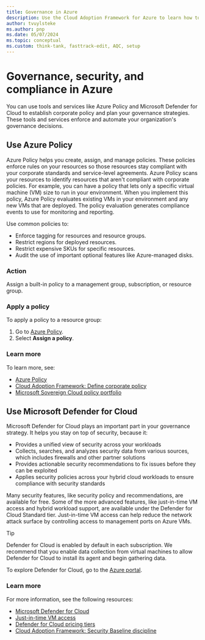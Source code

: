 ```yaml
---
title: Governance in Azure
description: Use the Cloud Adoption Framework for Azure to learn how to govern your Azure environment.
author: tvuylsteke
ms.author: pnp
ms.date: 05/07/2024
ms.topic: conceptual
ms.custom: think-tank, fasttrack-edit, AQC, setup
---
```



# Governance, security, and compliance in Azure

You can use tools and services like Azure Policy and Microsoft Defender for Cloud to establish corporate policy and plan your governance strategies. These tools and services enforce and automate your organization's governance decisions.

## Use Azure Policy

Azure Policy helps you create, assign, and manage policies. These policies enforce rules on your resources so those resources stay compliant with your corporate standards and service-level agreements. Azure Policy scans your resources to identify resources that aren't compliant with corporate policies. For example, you can have a policy that lets only a specific virtual machine (VM) size to run in your environment. When you implement this policy, Azure Policy evaluates existing VMs in your environment and any new VMs that are deployed. The policy evaluation generates compliance events to use for monitoring and reporting.

Use common policies to:

- Enforce tagging for resources and resource groups.
- Restrict regions for deployed resources.
- Restrict expensive SKUs for specific resources.
- Audit the use of important optional features like Azure-managed disks.


### Action

Assign a built-in policy to a management group, subscription, or resource group.

### Apply a policy

To apply a policy to a resource group:

1. Go to [Azure Policy](https://portal.azure.com/#blade/Microsoft_Azure_Policy/PolicyMenuBlade/GettingStarted).
1. Select **Assign a policy**.

### Learn more

To learn more, see:

- [Azure Policy](/azure/governance/policy/)
- [Cloud Adoption Framework: Define corporate policy ](../../govern/policy-compliance/policy-definition.md)
- [Microsoft Sovereign Cloud policy portfolio](/industry/sovereignty/sovereignty-capabilities)

## Use Microsoft Defender for Cloud

Microsoft Defender for Cloud plays an important part in your governance strategy. It helps you stay on top of security, because it:

- Provides a unified view of security across your workloads
- Collects, searches, and analyzes security data from various sources, which includes firewalls and other partner solutions
- Provides actionable security recommendations to fix issues before they can be exploited
- Applies security policies across your hybrid cloud workloads to ensure compliance with security standards

Many security features, like security policy and recommendations, are available for free. Some of the more advanced features, like just-in-time VM access and hybrid workload support, are available under the Defender for Cloud Standard tier. Just-in-time VM access can help reduce the network attack surface by controlling access to management ports on Azure VMs.

> [!TIP]
> Defender for Cloud is enabled by default in each subscription. We recommend that you enable data collection from virtual machines to allow Defender for Cloud to install its agent and begin gathering data.

To explore Defender for Cloud, go to the [Azure portal](https://portal.azure.com/#blade/Microsoft_Azure_Security/SecurityMenuBlade/SecurityMenuBlade/0).

### Learn more

For more information, see the following resources:

- [Microsoft Defender for Cloud](/azure/security-center/)
- [Just-in-time VM access](/azure/security-center/security-center-just-in-time#how-does-just-in-time-access-work)
- [Defender for Cloud pricing tiers](https://azure.microsoft.com/pricing/details/azure-defender/)
- [Cloud Adoption Framework: Security Baseline discipline](../../govern/security-baseline/index.md)
